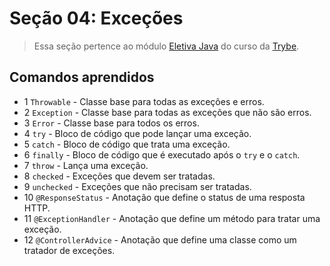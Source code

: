 # Seção 04: Exceções

>Essa seção pertence ao módulo [Eletiva Java](https://github.com/Ruan-Portella/Trybe_Exercicios/tree/main/eletiva-java) do curso da [Trybe](https://www.betrybe.com/).

## Comandos aprendidos

- 1 `Throwable` - Classe base para todas as exceções e erros.
- 2 `Exception` - Classe base para todas as exceções que não são erros.
- 3 `Error` - Classe base para todos os erros.
- 4 `try` - Bloco de código que pode lançar uma exceção.
- 5 `catch` - Bloco de código que trata uma exceção.
- 6 `finally` - Bloco de código que é executado após o `try` e o `catch`.
- 7 `throw` - Lança uma exceção.
- 8 `checked` - Exceções que devem ser tratadas.
- 9 `unchecked` - Exceções que não precisam ser tratadas.
- 10 `@ResponseStatus` - Anotação que define o status de uma resposta HTTP.
- 11 `@ExceptionHandler` - Anotação que define um método para tratar uma exceção.
- 12 `@ControllerAdvice` - Anotação que define uma classe como um tratador de exceções.